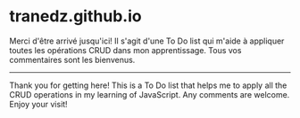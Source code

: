 # tranedz.github.io

Merci d'être arrivé jusqu'ici!
Il s'agit d'une To Do list qui m'aide à appliquer toutes les opérations CRUD dans mon apprentissage.
Tous vos commentaires sont les bienvenus.

-------------------------

Thank you for getting here!
This is a To Do list that helps me to apply all the CRUD operations in my learning of JavaScript.
Any comments are welcome.
Enjoy your visit!

